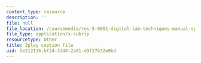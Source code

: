 ```yaml
---
content_type: resource
description: ''
file: null
file_location: /coursemedia/res-5-0001-digital-lab-techniques-manual-spring-2007/5e212136bf2433482a81d9f27b32e0bd_7LBGQHjgHEw.srt
file_type: application/x-subrip
resourcetype: Other
title: 3play caption file
uid: 5e212136-bf24-3348-2a81-d9f27b32e0bd
---
```

